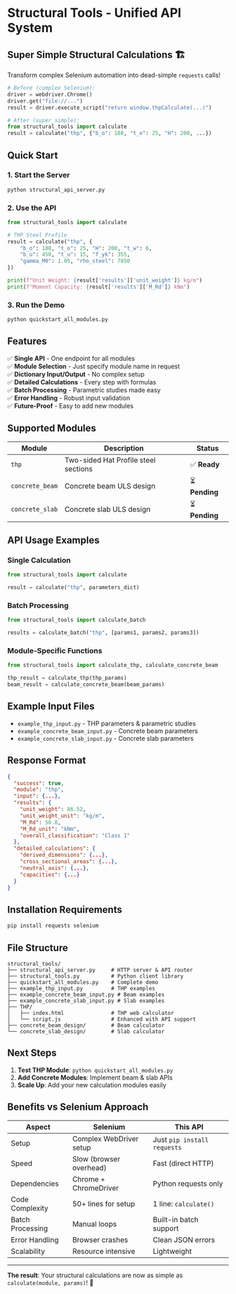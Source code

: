# Structural Tools - Unified API System

## Super Simple Structural Calculations 🏗️

Transform complex Selenium automation into dead-simple `requests` calls!

```python
# Before (complex Selenium):
driver = webdriver.Chrome()
driver.get("file://...")
result = driver.execute_script("return window.thpCalculate(...)")

# After (super simple):
from structural_tools import calculate
result = calculate("thp", {"b_o": 188, "t_o": 25, "H": 200, ...})
```

## Quick Start

### 1. Start the Server
```bash
python structural_api_server.py
```

### 2. Use the API
```python
from structural_tools import calculate

# THP Steel Profile
result = calculate("thp", {
    "b_o": 188, "t_o": 25, "H": 200, "t_w": 6,
    "b_u": 450, "t_u": 15, "f_yk": 355,
    "gamma_M0": 1.05, "rho_steel": 7850
})

print(f"Unit Weight: {result['results']['unit_weight']} kg/m")
print(f"Moment Capacity: {result['results']['M_Rd']} kNm")
```

### 3. Run the Demo
```bash
python quickstart_all_modules.py
```

## Features

✅ **Single API** - One endpoint for all modules  
✅ **Module Selection** - Just specify module name in request  
✅ **Dictionary Input/Output** - No complex setup  
✅ **Detailed Calculations** - Every step with formulas  
✅ **Batch Processing** - Parametric studies made easy  
✅ **Error Handling** - Robust input validation  
✅ **Future-Proof** - Easy to add new modules  

## Supported Modules

| Module | Description | Status |
|--------|-------------|---------|
| `thp` | Two-sided Hat Profile steel sections | ✅ **Ready** |
| `concrete_beam` | Concrete beam ULS design | ⏳ **Pending** |
| `concrete_slab` | Concrete slab ULS design | ⏳ **Pending** |

## API Usage Examples

### Single Calculation
```python
from structural_tools import calculate

result = calculate("thp", parameters_dict)
```

### Batch Processing
```python
from structural_tools import calculate_batch

results = calculate_batch("thp", [params1, params2, params3])
```

### Module-Specific Functions
```python
from structural_tools import calculate_thp, calculate_concrete_beam

thp_result = calculate_thp(thp_params)
beam_result = calculate_concrete_beam(beam_params)
```

## Example Input Files

- `example_thp_input.py` - THP parameters & parametric studies
- `example_concrete_beam_input.py` - Concrete beam parameters
- `example_concrete_slab_input.py` - Concrete slab parameters

## Response Format

```json
{
  "success": true,
  "module": "thp",
  "input": {...},
  "results": {
    "unit_weight": 86.52,
    "unit_weight_unit": "kg/m",
    "M_Rd": 50.8,
    "M_Rd_unit": "kNm",
    "overall_classification": "Class 1"
  },
  "detailed_calculations": {
    "derived_dimensions": {...},
    "cross_sectional_areas": {...},
    "neutral_axis": {...},
    "capacities": {...}
  }
}
```

## Installation Requirements

```bash
pip install requests selenium
```

## File Structure

```
structural_tools/
├── structural_api_server.py     # HTTP server & API router
├── structural_tools.py          # Python client library
├── quickstart_all_modules.py    # Complete demo
├── example_thp_input.py         # THP examples
├── example_concrete_beam_input.py # Beam examples
├── example_concrete_slab_input.py # Slab examples
├── THP/
│   ├── index.html               # THP web calculator
│   └── script.js                # Enhanced with API support
├── concrete_beam_design/        # Beam calculator
└── concrete_slab_design/        # Slab calculator
```

## Next Steps

1. **Test THP Module**: `python quickstart_all_modules.py`
2. **Add Concrete Modules**: Implement beam & slab APIs
3. **Scale Up**: Add your new calculation modules easily

## Benefits vs Selenium Approach

| Aspect | Selenium | This API |
|--------|----------|----------|
| Setup | Complex WebDriver setup | Just `pip install requests` |
| Speed | Slow (browser overhead) | Fast (direct HTTP) |
| Dependencies | Chrome + ChromeDriver | Python requests only |
| Code Complexity | 50+ lines for setup | 1 line: `calculate()` |
| Batch Processing | Manual loops | Built-in batch support |
| Error Handling | Browser crashes | Clean JSON errors |
| Scalability | Resource intensive | Lightweight |

---

**The result**: Your structural calculations are now as simple as `calculate(module, params)`! 🎉